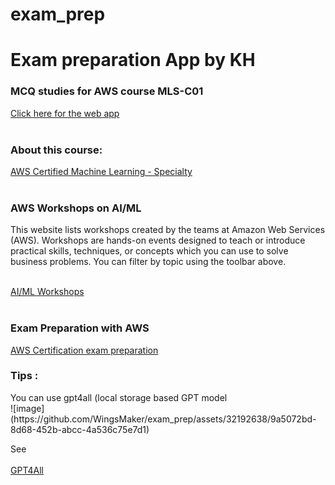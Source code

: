 # exam_prep
<h1>Exam preparation App by KH</h1>

<h3>MCQ studies for AWS course MLS-C01</h3>

<a href='https://wingsmaker.github.io/exam_prep/exam_prep.html'>Click here for the web app</a><br>
<br>

<h3>About this course:</h3>
<a href='https://aws.amazon.com/certification/certified-machine-learning-specialty/'>AWS Certified Machine Learning - Specialty</a><br>
<br>

<h3>AWS Workshops on AI/ML</h3>
<p>This website lists workshops created by the teams at Amazon Web Services (AWS). Workshops are hands-on events designed to teach or introduce practical skills, techniques, or concepts which you can use to solve business problems. You can filter by topic using the toolbar above.</p>
<br>
<a href='https://workshops.aws/categories/AI%2FML'>AI/ML Workshops</a><br>
<br>
<h3>Exam Preparation with AWS</h3>

<a href='https://aws.amazon.com/certification/certification-prep/'>AWS Certification exam preparation</a>

<h3>Tips :</h3>
You can use gpt4all (local storage based GPT model <br>
![image](https://github.com/WingsMaker/exam_prep/assets/32192638/9a5072bd-8d68-452b-abcc-4a536c75e7d1)

See<br>
<br>
<a href='https://github.com/nomic-ai/gpt4all'>GPT4All</a>


